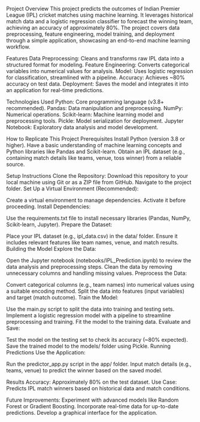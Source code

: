 Project Overview
This project predicts the outcomes of Indian Premier League (IPL) cricket matches using machine learning. It leverages historical match data and a logistic regression classifier to forecast the winning team, achieving an accuracy of approximately 80%. The project covers data preprocessing, feature engineering, model training, and deployment through a simple application, showcasing an end-to-end machine learning workflow.

Features
Data Preprocessing: Cleans and transforms raw IPL data into a structured format for modeling.
Feature Engineering: Converts categorical variables into numerical values for analysis.
Model: Uses logistic regression for classification, streamlined with a pipeline.
Accuracy: Achieves ~80% accuracy on test data.
Deployment: Saves the model and integrates it into an application for real-time predictions.

Technologies Used
Python: Core programming language (v3.8+ recommended).
Pandas: Data manipulation and preprocessing.
NumPy: Numerical operations.
Scikit-learn: Machine learning model and preprocessing tools.
Pickle: Model serialization for deployment.
Jupyter Notebook: Exploratory data analysis and model development.

How to Replicate This Project
Prerequisites
Install Python (version 3.8 or higher).
Have a basic understanding of machine learning concepts and Python libraries like Pandas and Scikit-learn.
Obtain an IPL dataset (e.g., containing match details like teams, venue, toss winner) from a reliable source.


Setup Instructions
Clone the Repository:
Download this repository to your local machine using Git or as a ZIP file from GitHub.
Navigate to the project folder.
Set Up a Virtual Environment (Recommended):

Create a virtual environment to manage dependencies.
Activate it before proceeding.
Install Dependencies:

Use the requirements.txt file to install necessary libraries (Pandas, NumPy, Scikit-learn, Jupyter).
Prepare the Dataset:

Place your IPL dataset (e.g., ipl_data.csv) in the data/ folder.
Ensure it includes relevant features like team names, venue, and match results.
Building the Model
Explore the Data:

Open the Jupyter notebook (notebooks/IPL_Prediction.ipynb) to review the data analysis and preprocessing steps.
Clean the data by removing unnecessary columns and handling missing values.
Preprocess the Data:

Convert categorical columns (e.g., team names) into numerical values using a suitable encoding method.
Split the data into features (input variables) and target (match outcome).
Train the Model:

Use the main.py script to split the data into training and testing sets.
Implement a logistic regression model with a pipeline to streamline preprocessing and training.
Fit the model to the training data.
Evaluate and Save:

Test the model on the testing set to check its accuracy (~80% expected).
Save the trained model to the models/ folder using Pickle.
Running Predictions
Use the Application:

Run the predictor_app.py script in the app/ folder.
Input match details (e.g., teams, venue) to predict the winner based on the saved model.




Results
Accuracy: Approximately 80% on the test dataset.
Use Case: Predicts IPL match winners based on historical data and match conditions.


Future Improvements:
Experiment with advanced models like Random Forest or Gradient Boosting.
Incorporate real-time data for up-to-date predictions.
Develop a graphical interface for the application.
